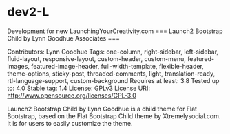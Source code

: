 # dev2-L
Development for new LaunchingYourCreativity.com
=== Launch2 Bootstrap Child by Lynn Goodhue Associates ===

Contributors: Lynn Goodhue
Tags: one-column, right-sidebar, left-sidebar, fluid-layout, responsive-layout, custom-header, custom-menu, featured-images, featured-image-header, full-width-template, flexible-header, theme-options, sticky-post, threaded-comments, light, translation-ready, rtl-language-support, custom-background
Requires at least: 3.8
Tested up to: 4.0
Stable tag: 1.4
License: GPLv3
License URI: http://www.opensource.org/licenses/GPL-3.0

Launch2 Bootstrap Child by Lynn Goodhue is a child theme for Flat Bootstrap, based on the Flat Bootstrap Child theme by Xtremelysocial.com. It is for users to easily customize the theme.

